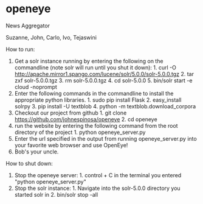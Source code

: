 # openeye
News Aggregator

Suzanne,
John,
Carlo,
Ivo,
Tejaswini

How to run:
  1. Get a solr instance running by entering the following on the commandline (note solr will run until you shut it down):
    1. curl -O http://apache.mirror1.spango.com/lucene/solr/5.0.0/solr-5.0.0.tgz
    2. tar zxf solr-5.0.0.tgz
    3. rm solr-5.0.0.tgz
    4. cd solr-5.0.0
    5. bin/solr start -e cloud -noprompt
  3. Enter the following commands in the commandline to install the appropriate python libraries. 
    1. sudo pip install Flask
    2. easy_install solrpy
    3. pip install -U textblob
    4. python -m textblob.download_corpora
  5. Checkout our project from github
    1. git clone https://github.com/johnespinosa/openeye
    2. cd openeye
  6. run the website by entering the following command from the root directory of the project
    1. python openeye_server.py
  7. Enter the url specified in the output from running openeye_server.py into your favorite web browser and use OpenEye!
  8. Bob's your uncle.

How to shut down:
  1. Stop the openeye server:
    1. control + C in the terminal you entered "python openeye_server.py"
  2. Stop the solr instance:
    1. Navigate into the solr-5.0.0 directory you started solr in
    2. bin/solr stop -all
